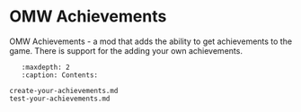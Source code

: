 # OMW Achievements

OMW Achievements - a mod that adds the ability to get achievements to the game. There is support for the adding your own achievements. 

```{toctree}
   :maxdepth: 2
   :caption: Contents:

create-your-achievements.md
test-your-achievements.md